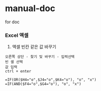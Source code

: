 # manual-doc
for doc

### Excel 액셀

1. 액셀 빈칸 같은 값 바꾸기
```
오른쪽 상단 - 찾기 및 바꾸기 - 입력선택
빈 셀 선택
값 입력
ctrl + enter
```

```
=IF(OR($H4="o",$J4="o",$K4="o"), "o", "x")
=IF(AND($F4="o",$G4="o"), "o", "x")
```
